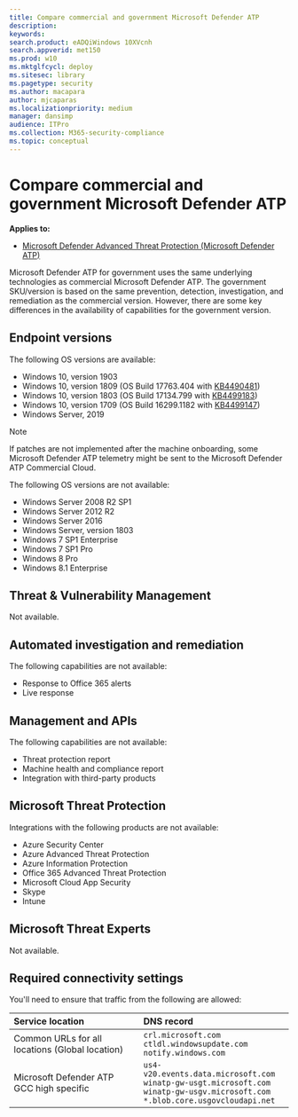 ```yaml
---
title: Compare commercial and government Microsoft Defender ATP
description:
keywords: 
search.product: eADQiWindows 10XVcnh
search.appverid: met150
ms.prod: w10
ms.mktglfcycl: deploy
ms.sitesec: library
ms.pagetype: security
ms.author: macapara
author: mjcaparas
ms.localizationpriority: medium
manager: dansimp
audience: ITPro
ms.collection: M365-security-compliance 
ms.topic: conceptual
---
```


# Compare commercial and government Microsoft Defender ATP

**Applies to:**
- [Microsoft Defender Advanced Threat Protection (Microsoft Defender ATP)](https://go.microsoft.com/fwlink/p/?linkid=2069559)

Microsoft Defender ATP for government uses the same underlying technologies as commercial Microsoft Defender ATP. The government SKU/version is based on the same prevention, detection, investigation, and remediation as the commercial version. However, there are some key differences in the availability of capabilities for the government version. 


## Endpoint versions
The following OS versions are available:

- Windows 10, version 1903 
- Windows 10, version 1809 (OS Build 17763.404 with [KB4490481](https://support.microsoft.com/en-us/help/4490481))
- Windows 10, version 1803 (OS Build 17134.799 with [KB4499183](https://support.microsoft.com/help/4499183))
- Windows 10, version 1709 (OS Build 16299.1182 with [KB4499147](https://support.microsoft.com/help/4499147)) 
- Windows Server, 2019 

>[!NOTE]
>If patches are not implemented after the machine onboarding, some Microsoft Defender ATP telemetry might be sent to the Microsoft Defender ATP Commercial Cloud.

The following OS versions are not available:
- Windows Server 2008 R2 SP1
- Windows Server 2012 R2
- Windows Server 2016
- Windows Server, version 1803
- Windows 7 SP1 Enterprise
- Windows 7 SP1 Pro
- Windows 8 Pro
- Windows 8.1 Enterprise


## Threat & Vulnerability Management
Not available.


## Automated investigation and remediation
The following capabilities are not available:
- Response to Office 365 alerts 
- Live response 



## Management and APIs
The following capabilities are not available:

- Threat protection report
- Machine health and compliance report
- Integration with third-party products


## Microsoft Threat Protection 
Integrations with the following products are not available:
- Azure Security Center
- Azure Advanced Threat Protection
- Azure Information Protection
- Office 365 Advanced Threat Protection
- Microsoft Cloud App Security
- Skype
- Intune

## Microsoft Threat Experts
Not available.

## Required connectivity settings
You'll need to ensure that traffic from the following are allowed:

Service location | DNS record
:---|:---
Common URLs for all locations (Global location) | ```crl.microsoft.com```<br>```ctldl.windowsupdate.com```<br>```notify.windows.com```
Microsoft Defender ATP GCC high specific | ```us4-v20.events.data.microsoft.com``` <br>```winatp-gw-usgt.microsoft.com```<br>```winatp-gw-usgv.microsoft.com```<br>```*.blob.core.usgovcloudapi.net```



